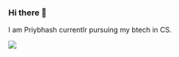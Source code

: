 ### Hi there 👋

I am Priybhash currentlr pursuing my btech in CS.


![](https://github-readme-stats.vercel.app/api?username=Priybhash&theme=dark&show_icons=true)

